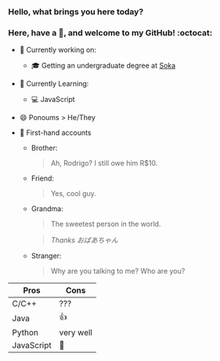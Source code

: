 ### Hello, what brings you here today?
### Here, have a :watermelon:, and welcome to my GitHub! :octocat:

* :telescope: Currently working on:
  * :mortar_board: Getting an undergraduate degree at [Soka](soka.edu)
* :book: Currently Learning:
  * :computer: JavaScript
* :smile: Ponoums > He/They

* :microphone: First-hand accounts
  * Brother:
    >Ah,  Rodrigo? I still owe him R$10.
  * Friend:
    >Yes, cool guy.
  * Grandma:
    >The sweetest person in the world.
    
    >*Thanks おばあちゃん*
  * Stranger:
    >Why are you talking to me? Who are you?

Pros|Cons
----|----
C/C++|???
Java|:thumbsup:
Python|very well
JavaScript|:eyes:


<!--
**rodigu/rodigu** is a ✨ _special_ ✨ repository because its `README.md` (this file) appears on your GitHub profile.

Here are some ideas to get you started:

- 🔭 I’m currently working on ...
- 🌱 I’m currently learning ...
- 👯 I’m looking to collaborate on ...
- 🤔 I’m looking for help with ...
- 💬 Ask me about ...
- 📫 How to reach me: ...
- 😄 Pronouns: ...
- ⚡ Fun fact: ...
-->
